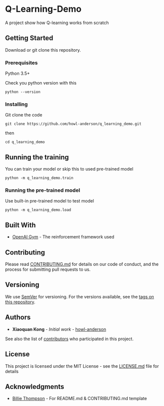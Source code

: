 # Q-Learning-Demo

A project show how Q-learning works from scratch

## Getting Started

Download or git clone this repository.

### Prerequisites

Python 3.5+

Check you python version with this
```
python --version
```

### Installing

Git clone the code

```
git clone https://github.com/howl-anderson/q_learning_demo.git
```

then

```
cd q_learning_demo
```

## Running the training

You can train your model or skip this to used pre-trained model

```
python -m q_learning_demo.train
```

### Running the pre-trained model

Use built-in pre-trained model to test model

```
python -m q_learning_demo.load
```

## Built With

* [OpenAI Gym](https://github.com/openai/gym) - The reinforcement framework used

## Contributing

Please read [CONTRIBUTING.md](CONTRIBUTING.md) for details on our code of conduct, and the process for submitting pull requests to us.

## Versioning

We use [SemVer](http://semver.org/) for versioning. For the versions available, see the [tags on this repository](https://github.com/howl-anderson/q_learning_demo/tags).

## Authors

* **Xiaoquan Kong** - *Initial work* - [howl-anderson](https://github.com/howl-anderson)

See also the list of [contributors](https://github.com/howl-anderson/q_learning_demo/contributors) who participated in this project.

## License

This project is licensed under the MIT License - see the [LICENSE.md](LICENSE.md) file for details

## Acknowledgments

* [Billie Thompson](https://github.com/PurpleBooth) - For README.md & CONTRIBUTING.md template
